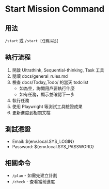 # Start Mission Command

## 用法
`/start` 或 `/start [任務描述]`

## 執行流程
1. 開啟 Ultrathink, Sequential-thinking, Task 工具
2. 閱讀 docs/general_rules.md
3. 檢查 docs/Today_Todo/ 的當天 todolist
   - 如為空，詢問用戶要執行什麼
   - 如有任務，顯示並確認下一步
4. 執行任務
5. 使用 Playwright 等測試工具驗證成果
6. 更新進度到相關文檔

## 測試憑證
- Email: ${env.local.SYS_LOGIN}
- Password: ${env.local.SYS_PASSWORD}

## 相關命令
- `/plan` - 如需先建立計劃
- `/check` - 查看當前進度
